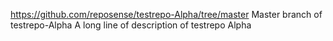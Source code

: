https://github.com/reposense/testrepo-Alpha/tree/master
Master branch of testrepo-Alpha
A
long
line
of
description
of
testrepo
Alpha